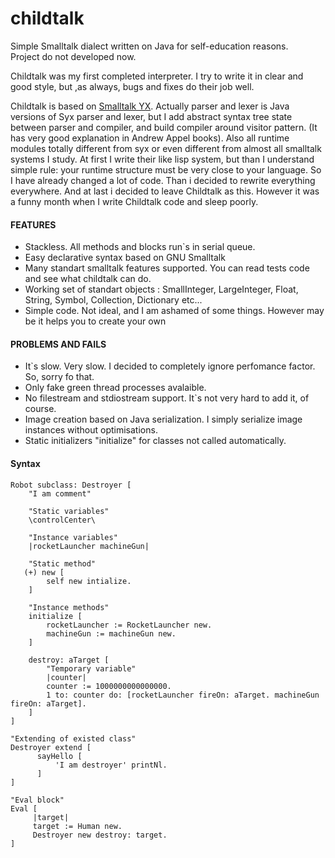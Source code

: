 childtalk
==========

Simple Smalltalk dialect written on Java for self-education reasons.<br />
Project do not developed now.

Childtalk was my first completed interpreter. I try to write it in clear and good style, but ,as always, bugs and fixes do their job well.

Childtalk is based on <a href = 'http://code.google.com/p/syx/'>Smalltalk YX</a>.
Actually parser and lexer is Java versions of Syx parser and lexer, but I add abstract syntax tree state between parser and compiler,
and build compiler around visitor pattern. (It has very good explanation in  Andrew Appel books). Also all runtime modules totally different from syx or even different from almost all smalltalk systems I study. At first I write their like lisp system, but than I understand simple rule: your runtime structure must be very close to your language. So I have already changed a lot of code. Than i decided to rewrite everything everywhere. And at last i decided to leave Childtalk as this. However it was a funny month when I write Childtalk code and sleep poorly.

<h4>FEATURES</h4>
<ul>
<li> Stackless. All methods and blocks run`s in serial queue.</li>
<li> Easy declarative syntax based on GNU Smalltalk </li>
<li> Many standart smalltalk features supported. You can read tests code and see what childtalk can do.</li>
<li> Working set of standart objects : SmallInteger, LargeInteger, Float, String, Symbol, Collection, Dictionary etc...
<li> Simple code. Not ideal, and I am ashamed of some things. However may be it helps you to create your own</li>
</ul>

<h4>PROBLEMS AND FAILS</h4>
<ul>
<li> It`s slow. Very slow. I decided to completely ignore perfomance factor. So, sorry fo that. </li>
<li> Only fake green thread processes avalaible.</li>
<li> No filestream and stdiostream support. It`s not very hard to add it, of course. </li>
<li> Image creation based on Java serialization. I simply serialize image instances without optimisations.</li>
<li> Static initializers "initialize" for classes not called automatically. </li>
</ul>

<h4>Syntax</h4>

```
Robot subclass: Destroyer [
    "I am comment"
    
    "Static variables"
    \controlCenter\

    "Instance variables"
    |rocketLauncher machineGun|
    
    "Static method"
   (+) new [
        self new intialize.
    ]

    "Instance methods"
    initialize [
    	rocketLauncher := RocketLauncher new.
        machineGun := machineGun new.
    ]

    destroy: aTarget [
    	"Temporary variable"
    	|counter|
        counter := 1000000000000000.
        1 to: counter do: [rocketLauncher fireOn: aTarget. machineGun fireOn: aTarget].
    ]
]

"Extending of existed class"
Destroyer extend [
      sayHello [
          'I am destroyer' printNl.
      ]
]

"Eval block"
Eval [
     |target|
     target := Human new.
     Destroyer new destroy: target.
]
```

